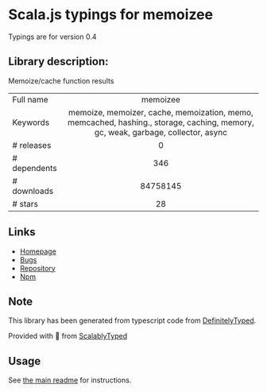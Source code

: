 
# Scala.js typings for memoizee

Typings are for version 0.4

## Library description:
Memoize/cache function results

|                    |                 |
| ------------------ | :-------------: |
| Full name          | memoizee |
| Keywords           | memoize, memoizer, cache, memoization, memo, memcached, hashing., storage, caching, memory, gc, weak, garbage, collector, async |
| # releases         | 0 |
| # dependents       | 346 |
| # downloads        | 84758145 |
| # stars            | 28 |

## Links
- [Homepage](https://github.com/medikoo/memoizee#readme)
- [Bugs](https://github.com/medikoo/memoizee/issues)
- [Repository](https://github.com/medikoo/memoizee)
- [Npm](https://www.npmjs.com/package/memoizee)
    


## Note
This library has been generated from typescript code from [DefinitelyTyped](https://definitelytyped.org).

Provided with :purple_heart: from [ScalablyTyped](https://github.com/oyvindberg/ScalablyTyped)

## Usage
See [the main readme](../../readme.md) for instructions.


